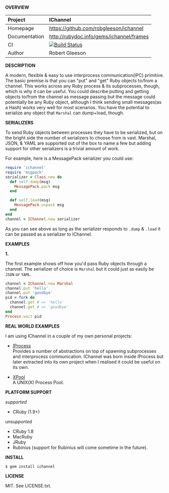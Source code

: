__OVERVIEW__


| Project         | IChannel    
|:----------------|:--------------------------------------------------
| Homepage        | https://github.com/robgleeson/ichannel
| Documentation   | http://rubydoc.info/gems/ichannel/frames 
| CI              | [![Build Status](https://travis-ci.org/robgleeson/ichannel.png)](https://travis-ci.org/robgleeson/ichannel)
| Author          | Robert Gleeson             


__DESCRIPTION__

A modern, flexible & easy to use interprocess communication(IPC) primitive. The 
basic premise is that you can "put" and "get" Ruby objects to/from a channel. 
This works across any Ruby process & its subprocesses, though, which is why it 
can be useful. You could describe putting and getting objects to/from the channel
as message passing but the message could potentially be any Ruby object, 
although I think sending small messages(as a Hash) works very well for most 
scenarios. You have the potential to serialize any object that `Marshal` can 
dump+load, though.

__SERIALIZERS__

To send Ruby objects between processes they have to be serialized, but on the
bright side the number of serializers to choose from is vast. Marshal, JSON, & 
YAML are supported out of the box to name a few but adding support for other 
serializers is a trivial amount of work.

For example, here is a MessagePack serializer you could use:

```ruby
require 'ichannel'
require 'msgpack'
serializer = Class.new do
  def self.dump(msg)
    MessagePack.pack msg
  end

  def self.load(msg)
    MessagePack.unpack msg
  end
end
channel = IChannel.new serializer
```

As you can see above as long as the serializer responds to `.dump` & `.load` it 
can be passed as a serializer to IChannel.

__EXAMPLES__

__1.__

The first example shows off how you'd pass Ruby objects through a channel.
The serializer of choice is `Marshal` but it could just as easily be `JSON` or
`YAML`.

```ruby
channel = IChannel.new Marshal
channel.put 'hello'
channel.put 'goodbye'
pid = fork do 
  channel.get # => 'hello'
  channel.get # => 'goodbye'
end
Process.wait pid
```

__REAL WORLD EXAMPLES__
 
 I am using IChannel in a couple of my own personal projects:

 - [IProcess](https://github.com/robgleeson/iprocess)  
    Provides a number of abstractions on top of spawning subprocesses and 
    interprocess communication. IChannel was born inside IProcess but later 
    extracted into its own project when I realised it could be useful on its
    own.

 - [XPool](https://github.com/robgleeson/xpool)  
    A UNIX(X) Process Pool.

__PLATFORM SUPPORT__

_supported_

  * CRuby (1.9+)

_unsupported_
  
  * CRuby 1.8
  * MacRuby
  * JRuby
  * Rubinius (support for Rubinius will come sometime in the future).

__INSTALL__

    $ gem install ichannel

__LICENSE__

MIT. See LICENSE.txt.
